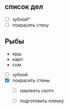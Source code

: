 ## список дел

* [ ] зубной*
* [ ] покрасить стену

## Рыбы

* ерш
* карп
* сом


* [ ] зубной
* [x] покрасить стены
    * [ ] наклеить скотч
    * [ ] подготовить пленку
    